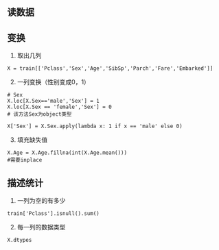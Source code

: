 ## 读数据

## 变换
1. 取出几列
```
X = train[['Pclass','Sex','Age','SibSp','Parch','Fare','Embarked']]
```

2. 一列变换（性别变成0，1）
```
# Sex 
X.loc[X.Sex=='male','Sex'] = 1
X.loc[X.Sex == 'female','Sex'] = 0
# 该方法Sex为object类型
```

```
X['Sex'] = X.Sex.apply(lambda x: 1 if x == 'male' else 0)
```

3. 填充缺失值
```
X.Age = X.Age.fillna(int(X.Age.mean()))
#需要inplace
```

## 描述统计
1. 一列为空的有多少
```
train['Pclass'].isnull().sum()
```

2. 每一列的数据类型
```
X.dtypes
```
